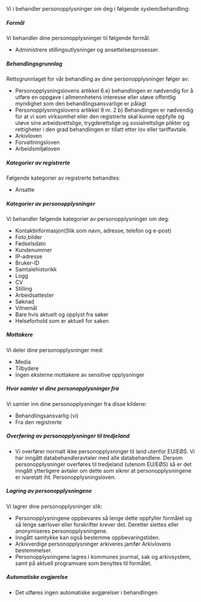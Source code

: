 <!-- title: Stillingsutlysninger og ansettelse -->


  

Vi i behandler personopplysninger om deg i følgende system/behandling:

  

##### Formål

Vi behandler dine personopplysninger til følgende formål:

*   Administrere stillingsutlysninger og ansettelsesprosesser.

##### Behandlingsgrunnlag

Rettsgrunnlaget for vår behandling av dine personopplysninger følger av:

*   Personopplysningslovens artikkel 6.e) behandlingen er nødvendig for å utføre en oppgave i allmennhetens interesse eller utøve offentlig myndighet som den behandlingsansvarlige er pålagt
*   Personopplysningslovens artikkel 9 nr. 2 b) Behandlingen er nødvendig for at vi som virksomhet eller den registrerte skal kunne oppfylle og utøve sine arbeidsrettslige, trygderettslige og sosialrettslige plikter og rettigheter i den grad behandlingen er tillatt etter lov eller tariffavtale.
*   Arkivloven
*   Forvaltningsloven
*   Arbeidsmiljøloven

##### Kategorier av registrerte

Følgende kategorier av registrerte behandles:

*   Ansatte

##### Kategorier av personopplysninger

Vi behandler følgende kategorier av personopplysninger om deg:

*   Kontaktinformasjon(Slik som navn, adresse, telefon og e-post)
*   Foto,bilder
*   Fødselsdato
*   Kundenummer
*   IP-adresse
*   Bruker-ID
*   Samtalehistorikk
*   Logg
*   CV
*   Stilling
*   Arbeidsattester
*   Søknad
*   Vitnemål
*   Bare hvis aktuelt og opplyst fra søker
*   Helseforhold som er aktuell for saken

##### Mottakere

Vi deler dine personopplysninger med:

*   Media
*   Tilbydere
*   Ingen eksterne mottakere av sensitive opplysninger

##### Hvor samler vi dine personopplysninger fra

Vi samler inn dine personopplysninger fra disse kildene:

*   Behandlingsansvarlig (vi)
*   Fra den registrerte

##### Overføring av personopplysninger til tredjeland

*   Vi overfører normalt ikke personopplysninger til land utenfor EU/EØS. Vi har inngått databehandleravtaler med alle databehandlere. Dersom personopplysninger overføres til tredjeland (utenom EU/EØS) så er det inngått ytterligere avtaler om dette som sikrer at personopplysningene er ivaretatt iht. Personopplysningsloven.

##### Lagring av personopplysningene

Vi lagrer dine personopplysninger slik:

*   Personopplysningene oppbevares så lenge dette oppfyller formålet og så lenge særlover eller forskrifter krever det. Deretter slettes eller anonymiseres personopplysningene.
*   Inngått samtykke kan også bestemme oppbevaringstiden.
*   Arkivverdige personopplysninger arkiveres jamfør Arkivlovens bestemmelser.
*   Personopplysningene lagres i kommunes jourmal, sak og arkivsystem, samt på aktuell programvare som benyttes til formålet.

##### Automatiske avgjørelse

*   Det utføres ingen automatiske avgjørelser i behandlingen
